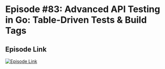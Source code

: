 # Episode #83: Advanced API Testing in Go: Table-Driven Tests & Build Tags

## Episode Link
 [![Episode Link](https://d502jbuhuh9wk.cloudfront.net/courses/67ec29bb8be9ca5487ca573c/67ec29bb8be9ca5487ca573c_scaled_cover.jpg?v=3)](https://www.codeheim.io/courses/Episode-83-Advanced-API-Testing-in-Go-Table-Driven-Tests--Build-Tags-67ec29bb8be9ca5487ca573c)


